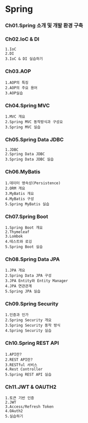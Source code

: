 # Spring
### Ch01.Spring 소개 및 개발 환경 구축

### Ch02.IoC & DI
<pre><code>1.IoC
2.DI
3.IoC & DI 실습하기</code></pre>

### Ch03.AOP
<pre><code>1.AOP의 특징
2.AOP의 주요 용어
3.AOP실습</code></pre>


### Ch04.Spring MVC
<pre><code>1.MVC 개요
2.Spring MVC 동작방식과 구성요
3.Spring MVC 실습</code></pre>

### Ch05.Spring Data JDBC
<pre><code>1.JDBC
2.Spring Data JDBC
3.Spring Data JDBC 실습</code></pre>

### Ch06.MyBatis
<pre><code>1.데이터 영속성(Persistence)
2.ORM 개요
3.MyBatis 개요
4.MyBatis 구성
5.Spring MyBatis 실습
</code></pre>

### Ch07.Spring Boot
<pre><code>1.Spring Boot 개요
2.Thymeleaf
3.Lombok
4.테스트와 로깅
5.Spring Boot 실습
</code></pre>

### Ch08.Spring Data JPA
<pre><code>1.JPA 개요
2.Spring Data JPA 구성
3.JPA Entity와 Entity Manager
4.JPA 연관관계
5.Spring JPA 실습
</code></pre>

### Ch09.Spring Security
<pre><code>1.인증과 인가
2.Spring Security 개요
3.Spring Security 동작 방식
4.Spring Security 실습
</code></pre>

### Ch10.Spring REST API
<pre><code>1.API란?
2.REST API란?
3.RESTful 서비스
4.Rest Controller
5.Spring REST API 실습
</code></pre>

### Ch11.JWT & OAUTH2
<pre><code>1.토큰 기반 인증
2.JWT
3.Access/Refresh Token
4.OAuth2
5.실습하기
</code></pre>

